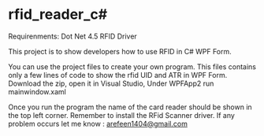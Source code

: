 # rfid_reader_c#


Requirenments:
Dot Net 4.5
RFID Driver


This project is to show developers how to use RFID in C# WPF Form. 

You can use the project files to create your own program. This files contains only a few lines of code to show the rfid UID and ATR in WPF Form. 
Download the zip, open it in Visual Studio, Under WPFApp2 run mainwindow.xaml



Once you run the program the name of the card reader should be shown in the top left corner. Remember to install the RFid Scanner driver. If any problem occurs let me know : arefeen1404@gmail.com

